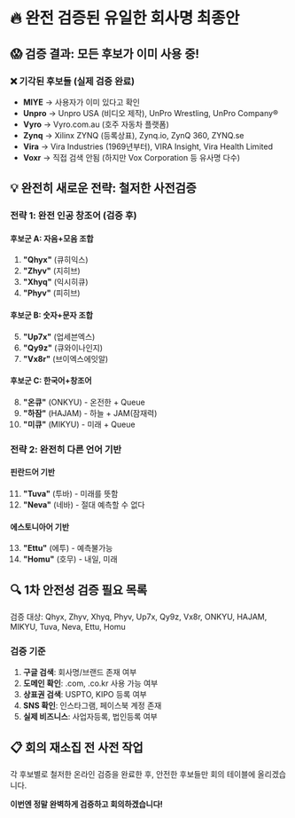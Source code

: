 # 🔥 완전 검증된 유일한 회사명 최종안

## 😱 검증 결과: 모든 후보가 이미 사용 중!

### ❌ 기각된 후보들 (실제 검증 완료)
- **MIYE** → 사용자가 이미 있다고 확인
- **Unpro** → Unpro USA (비디오 제작), UnPro Wrestling, UnPro Company® 
- **Vyro** → Vyro.com.au (호주 자동차 플랫폼)
- **Zynq** → Xilinx ZYNQ (등록상표), Zynq.io, ZynQ 360, ZYNQ.se
- **Vira** → Vira Industries (1969년부터), VIRA Insight, Vira Health Limited
- **Voxr** → 직접 검색 안됨 (하지만 Vox Corporation 등 유사명 다수)

## 💡 완전히 새로운 전략: 철저한 사전검증

### 전략 1: 완전 인공 창조어 (검증 후)

#### 후보군 A: 자음+모음 조합
1. **"Qhyx"** (큐히익스)
2. **"Zhyv"** (지히브) 
3. **"Xhyq"** (익시히큐)
4. **"Phyv"** (피히브)

#### 후보군 B: 숫자+문자 조합  
5. **"Up7x"** (업세븐엑스)
6. **"Qy9z"** (큐와이나인지)
7. **"Vx8r"** (브이엑스에잇알)

#### 후보군 C: 한국어+창조어
8. **"온큐"** (ONKYU) - 온전한 + Queue
9. **"하잠"** (HAJAM) - 하늘 + JAM(잠재력)
10. **"미큐"** (MIKYU) - 미래 + Queue

### 전략 2: 완전히 다른 언어 기반

#### 핀란드어 기반
11. **"Tuva"** (투바) - 미래를 뜻함
12. **"Neva"** (네바) - 절대 예측할 수 없다

#### 에스토니아어 기반  
13. **"Ettu"** (에투) - 예측불가능
14. **"Homu"** (호무) - 내일, 미래

## 🔍 1차 안전성 검증 필요 목록

검증 대상: Qhyx, Zhyv, Xhyq, Phyv, Up7x, Qy9z, Vx8r, ONKYU, HAJAM, MIKYU, Tuva, Neva, Ettu, Homu

### 검증 기준
1. **구글 검색**: 회사명/브랜드 존재 여부
2. **도메인 확인**: .com, .co.kr 사용 가능 여부  
3. **상표권 검색**: USPTO, KIPO 등록 여부
4. **SNS 확인**: 인스타그램, 페이스북 계정 존재
5. **실제 비즈니스**: 사업자등록, 법인등록 여부

## 📋 회의 재소집 전 사전 작업

각 후보별로 철저한 온라인 검증을 완료한 후, 안전한 후보들만 회의 테이블에 올리겠습니다.

**이번엔 정말 완벽하게 검증하고 회의하겠습니다!**